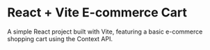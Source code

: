 # React + Vite E-commerce Cart

A simple React project built with Vite, featuring a basic e-commerce shopping cart using the Context API.
